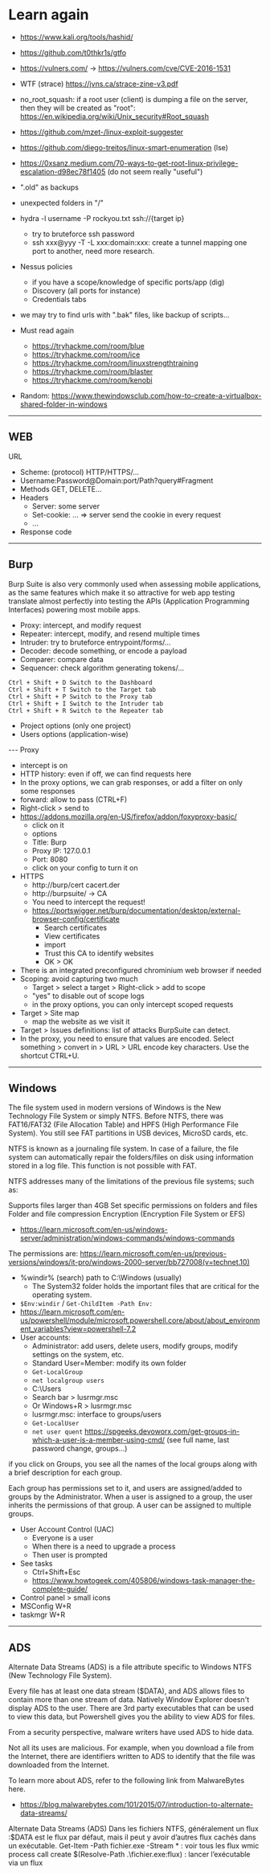 # Learn again

* https://www.kali.org/tools/hashid/
* https://github.com/t0thkr1s/gtfo
* https://vulners.com/ -> https://vulners.com/cve/CVE-2016-1531
* WTF (strace) https://jvns.ca/strace-zine-v3.pdf
* no_root_squash: if a root user (client) is dumping a file on the server, then they will be created as "root": https://en.wikipedia.org/wiki/Unix_security#Root_squash
* https://github.com/mzet-/linux-exploit-suggester
* https://github.com/diego-treitos/linux-smart-enumeration (lse)
* https://0xsanz.medium.com/70-ways-to-get-root-linux-privilege-escalation-d98ec78f1405 (do not seem really "useful")
* ".old" as backups
* unexpected folders in "/"
* hydra -l username -P rockyou.txt ssh://{target ip}
  * try to bruteforce ssh password
  * ssh xxx@yyy -T -L xxx:domain:xxx: create a tunnel mapping one port to another, need more research.
* Nessus policies
  * if you have a scope/knowledge of specific ports/app (dig)
  * Discovery (all ports for instance)
  * Credentials tabs
* we may try to find urls with ".bak" files, like backup of scripts...

* Must read again
  * https://tryhackme.com/room/blue
  * https://tryhackme.com/room/ice
  * https://tryhackme.com/room/linuxstrengthtraining
  * https://tryhackme.com/room/blaster
  * https://tryhackme.com/room/kenobi

* Random: https://www.thewindowsclub.com/how-to-create-a-virtualbox-shared-folder-in-windows

<hr class="sl">

## WEB

URL

* Scheme: (protocol) HTTP/HTTPS/...
* Username:Password@Domain:port/Path?query#Fragment
* Methods GET, DELETE...
* Headers
  * Server: some server
  * Set-cookie: ... => server send the cookie in every request
  * ...
* Response code

<hr class="sep-both">

## Burp

Burp Suite is also very commonly used when assessing mobile applications, as the same features which make it so attractive for web app testing translate almost perfectly into testing the APIs (Application Programming Interfaces) powering most mobile apps.

* Proxy: intercept, and modify request
* Repeater: intercept, modify, and resend multiple times
* Intruder: try to bruteforce entrypoint/forms/...
* Decoder: decode something, or encode a payload
* Comparer: compare data
* Sequencer: check algorithm generating tokens/...

```
Ctrl + Shift + D Switch to the Dashboard
Ctrl + Shift + T Switch to the Target tab
Ctrl + Shift + P Switch to the Proxy tab
Ctrl + Shift + I Switch to the Intruder tab
Ctrl + Shift + R Switch to the Repeater tab
```

* Project options (only one project)
* Users options (application-wise)

--- Proxy

* intercept is on
* HTTP history: even if off, we can find requests here
* In the proxy options, we can grab responses, or add a filter on only some responses
* forward: allow to pass (CTRL+F)
* Right-click > send to
* https://addons.mozilla.org/en-US/firefox/addon/foxyproxy-basic/
  * click on it
  * options
  * Title: Burp
  * Proxy IP: 127.0.0.1 
  * Port: 8080
  * click on your config to turn it on
* HTTPS
  * http://burp/cert cacert.der
  * http://burpsuite/ -> CA
  * You need to intercept the request!
  * https://portswigger.net/burp/documentation/desktop/external-browser-config/certificate
    * Search certificates
    * View certificates
    * import
    * Trust this CA to identify websites
    * OK > OK
* There is an integrated preconfigured chrominium web browser if needed
* Scoping: avoid capturing two much
  * Target > select a target > Right-click > add to scope
  * "yes" to disable out of scope logs
  * in the proxy options, you can only intercept scoped requests
* Target > Site map
  * map the website as we visit it
* Target > Issues definitions: list of attacks BurpSuite can detect.
* In the proxy, you need to ensure that values are encoded. Select something > convert in > URL > URL encode key characters. Use the shortcut CTRL+U.

<hr class="sep-both">

## Windows

The file system used in modern versions of Windows is the New Technology File System or simply NTFS. Before NTFS, there was FAT16/FAT32 (File Allocation Table) and HPFS (High Performance File System). You still see FAT partitions in USB devices, MicroSD cards, etc.

NTFS is known as a journaling file system. In case of a failure, the file system can automatically repair the folders/files on disk using information stored in a log file. This function is not possible with FAT.

NTFS addresses many of the limitations of the previous file systems; such as:

Supports files larger than 4GB
Set specific permissions on folders and files
Folder and file compression
Encryption (Encryption File System or EFS)

* https://learn.microsoft.com/en-us/windows-server/administration/windows-commands/windows-commands

The permissions are: https://learn.microsoft.com/en-us/previous-versions/windows/it-pro/windows-2000-server/bb727008(v=technet.10)

* %windir% (search) path to C:\Windows (usually)
  * The System32 folder holds the important files that are critical for the operating system.
* `$Env:windir` / `Get-ChildItem -Path Env:`
* https://learn.microsoft.com/en-us/powershell/module/microsoft.powershell.core/about/about_environment_variables?view=powershell-7.2
* User accounts: 
  * Administrator: add users, delete users, modify groups, modify settings on the system, etc.
  * Standard User=Member: modify its own folder
  * `Get-LocalGroup`
  * `net localgroup users`
  * C:\Users
  * Search bar > lusrmgr.msc
  * Or Windows+R > lusrmgr.msc
  * lusrmgr.msc: interface to groups/users
  * `Get-LocalUser`
  * `net user quent` https://spgeeks.devoworx.com/get-groups-in-which-a-user-is-a-member-using-cmd/ (see full name, last password change, groups...)

if you click on Groups, you see all the names of the local groups along with a brief description for each group.

Each group has permissions set to it, and users are assigned/added to groups by the Administrator. When a user is assigned to a group, the user inherits the permissions of that group. A user can be assigned to multiple groups.
* User Account Control (UAC)
  * Everyone is a user
  * When there is a need to upgrade a process
  * Then user is prompted
* See tasks
  * Ctrl+Shift+Esc
  * https://www.howtogeek.com/405806/windows-task-manager-the-complete-guide/
* Control panel > small icons
* MSConfig W+R
* taskmgr W+R

<hr class="sep-both">

## ADS

Alternate Data Streams (ADS) is a file attribute specific to Windows NTFS (New Technology File System).

Every file has at least one data stream ($DATA), and ADS allows files to contain more than one stream of data. Natively Window Explorer doesn't display ADS to the user. There are 3rd party executables that can be used to view this data, but Powershell gives you the ability to view ADS for files.

From a security perspective, malware writers have used ADS to hide data.

Not all its uses are malicious. For example, when you download a file from the Internet, there are identifiers written to ADS to identify that the file was downloaded from the Internet.

To learn more about ADS, refer to the following link from MalwareBytes here.

* https://blog.malwarebytes.com/101/2015/07/introduction-to-alternate-data-streams/

Alternate Data Streams (ADS)
Dans les fichiers NTFS, généralement un flux :$DATA est le flux par défaut, mais il peut y avoir d’autres flux cachés dans un exécutable.
Get-Item -Path fichier.exe -Stream * : voir tous les flux
wmic process call create $(Resolve-Path .\fichier.exe:flux) : lancer l’exécutable via un flux